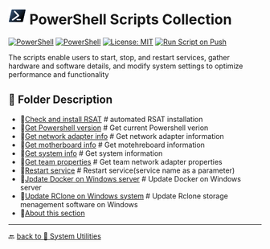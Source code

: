 # <img src="../../../Assets/Powershell.svg" width="35" alt="PowerShell"> PowerShell Scripts Collection  

[![PowerShell](https://custom-icon-badges.demolab.com/badge/.-Microsoft-blue.svg?style=flat&logo=powershell-core-eyecatch32&logoColor=white)](https://learn.microsoft.com/en-us/powershell/scripting/install/installing-powershell-on-windows?view=powershell-7.5)
[![PowerShell](https://img.shields.io/badge/PowerShell-5.1%2B-blue?logo=powershell)](https://docs.microsoft.com/en-us/powershell/)
[![License: MIT](https://img.shields.io/badge/License-MIT-green.svg)](https://opensource.org/licenses/MIT)
[![Run Script on Push](https://github.com/KR-Sew/Scripting/actions/workflows/bash.yml/badge.svg)](https://github.com/KR-Sew/Scripting/actions/workflows/bash.yml)

The scripts enable users to start, stop, and restart services, gather hardware and software details, and modify system settings to optimize performance and functionality  

## 📂 Folder Description

- 📄[Check and install RSAT](./CheckAndInstallRSAT.ps1) # automated RSAT installation
- 📄[Get Powershell version](./getCurrentPwshellVersion.ps1) # Get current Powershell verion
- 📄[Get network adapter info](./GetHostNetworkAdapter.ps1) # Get network adapter information
- 📄[Get motherboard info](./getMotherBoard.ps1) # Get motehreboard information
- 📄[Get system info](./GetSystemInfo.ps1) # Get system information
- 📄[Get team properties](./GetTeamProperties.ps1) # Get team network adapter properties
- 📄[Restart service](./RestartService.ps1) # Restart service(service name as a parameter)
- 📄[Jpdate Docker on Windows server](./Update-Docker-WinServ.ps1) # Update Docker on Windows server
- 📄[Update RClone on Windows system](./UpdateRCloneWiindows.ps1) # Update Rclone storage menagement software on Windows
- 📄[About this section](./ReadMe.md)

---

🔙 [back to 📂 System Utilities](../)
